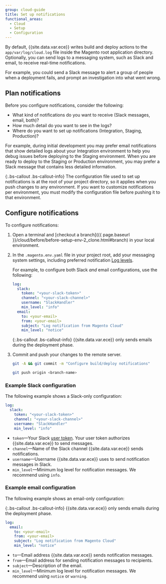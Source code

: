 ```yaml
---
group: cloud-guide
title: Set up notifications
functional_areas:
  - Cloud
  - Setup
  - Configuration
---
```


By default, {{site.data.var.ece}} writes build and deploy actions to the `app/var/log/cloud.log` file inside the Magento root application directory. Optionally, you can send logs to a messaging system, such as Slack and email, to receive real-time notifications.

For example, you could send a Slack message to alert a group of people when a deployment fails, and prompt an investigation into what went wrong.

## Plan notifications

Before you configure notifications, consider the following:

-   What kind of notifications do you want to receive (Slack messages, email, both)?
-   How much detail do you want to see in the logs?
-   Where do you want to set up notifications (Integration, Staging, Production)?

For example, during initial development you may prefer email notifications that show detailed logs about your Integration environment to help you debug issues before deploying to the Staging environment. When you are ready to deploy to the Staging or Production environment, you may prefer a Slack message that contains less detailed information.

{:.bs-callout .bs-callout-info}
The configuration file used to set up notifications is at the root of your project directory, so it applies when you push changes to any environment. If you want to customize notifications per environment, you must modify the configuration file before pushing it to that environment.

## Configure notifications

To configure notifications:

1.  Open a terminal and [checkout a branch]({{ page.baseurl }}/cloud/before/before-setup-env-2_clone.html#branch) in your local environment.
1.  In the `.magento.env.yaml` file in your project root, add your messaging system settings, including preferred notification [Log levels]({{page.baseurl}}/cloud/env/log-handlers.html#log-levels).

    For example, to configure both Slack _and_ email configurations, use the following:

    ```yaml
    log:
      slack:
        token: "<your-slack-token>"
        channel: "<your-slack-channel>"
        username: "SlackHandler"
        min_level: "info"
      email:
        to: <your-email>
        from: <your-email>
        subject: "Log notification from Magento Cloud"
        min_level: "notice"
    ```

    {:.bs-callout .bs-callout-info}
    {{site.data.var.ece}} only sends emails during the deployment phase.

1. Commit and push your changes to the remote server.

    ```bash
    git -A && git commit -m "Configure build/deploy notifications"
    ```
    
    ```bash
    git push origin <branch-name>
    ```

### Example Slack configuration

The following example shows a Slack-only configuration:

```yaml
log:
  slack:
    token: "<your-slack-token>"
    channel: "<your-slack-channel>"
    username: "SlackHandler"
    min_level: "info"
```

-   `token`—Your Slack [user token](https://api.slack.com/docs/token-types#user). Your user token authorizes {{site.data.var.ece}} to send messages.
-   `channel`—Name of the Slack channel {{site.data.var.ece}} sends notifications.
-   `username`—Username {{site.data.var.ece}} uses to send notification messages in Slack.
-   `min_level`—Minimum log level for notification messages. We recommend using `info`.

### Example email configuration

The following example shows an email-only configuration:

{:.bs-callout .bs-callout-info}
{{site.data.var.ece}} only sends emails during the deployment phase.

```yaml
log:
  email:
    to: <your-email>
    from: <your-email>
    subject: "Log notification from Magento Cloud"
    min_level: "notice"
```

-   `to`—Email address {{site.data.var.ece}} sends notification messages.
-   `from`—Email address for sending notification messages to recipients.
-   `subject`—Description of the email.
-   `min_level`—Minimum log level for notification messages. We recommend using `notice` or `warning`.
